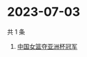 # 2023-07-03

共 1 条

<!-- BEGIN ZHIHUSEARCH -->
<!-- 最后更新时间 Mon Jul 03 2023 07:09:03 GMT+0800 (China Standard Time) -->
1. [中国女篮夺亚洲杯冠军](https://www.zhihu.com/search?q=中国女篮夺亚洲杯冠军)
<!-- END ZHIHUSEARCH -->
